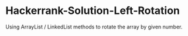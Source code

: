 # Hackerrank-Solution-Left-Rotation
Using ArrayList / LinkedList methods to rotate the array by given number.
